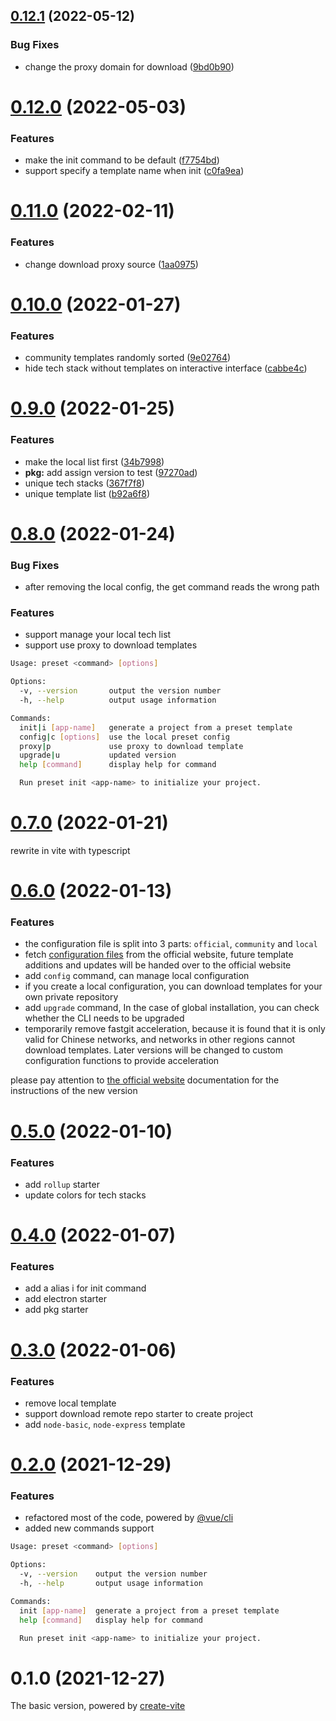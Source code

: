 ## [0.12.1](https://github.com/awesome-starter/create-preset/compare/v0.12.0...v0.12.1) (2022-05-12)


### Bug Fixes

* change the proxy domain for download ([9bd0b90](https://github.com/awesome-starter/create-preset/commit/9bd0b90ce94b9e94bb3bbc200358b2a2ba511cf9))

# [0.12.0](https://github.com/awesome-starter/create-preset/compare/v0.11.0...v0.12.0) (2022-05-03)


### Features

* make the init command to be default ([f7754bd](https://github.com/awesome-starter/create-preset/commit/f7754bd515d55e047cdadab88651b4704760610d))
* support specify a template name when init ([c0fa9ea](https://github.com/awesome-starter/create-preset/commit/c0fa9ea47d3245c7d9a13c350eda4d4b501a2d2a))

# [0.11.0](https://github.com/awesome-starter/create-preset/compare/v0.10.0...v0.11.0) (2022-02-11)


### Features

* change download proxy source ([1aa0975](https://github.com/awesome-starter/create-preset/commit/1aa0975352880f8379bb1cb551617b8d90216743))

# [0.10.0](https://github.com/awesome-starter/create-preset/compare/v0.9.0...v0.10.0) (2022-01-27)


### Features

* community templates randomly sorted ([9e02764](https://github.com/awesome-starter/create-preset/commit/9e02764dbfee4b60768e283ee8f7118edca7716f))
* hide tech stack without templates on interactive interface ([cabbe4c](https://github.com/awesome-starter/create-preset/commit/cabbe4c9cad0ce7e4db7aad318d3f4772dc70fc4))

# [0.9.0](https://github.com/awesome-starter/create-preset/compare/v0.8.0...v0.9.0) (2022-01-25)


### Features

* make the local list first ([34b7998](https://github.com/awesome-starter/create-preset/commit/34b7998311510ac7e54d9a84ad928b8fc2f876ac))
* **pkg:** add assign version to test ([97270ad](https://github.com/awesome-starter/create-preset/commit/97270adbe0c174db8ae2703fae59068e21b1f8cc))
* unique tech stacks ([367f7f8](https://github.com/awesome-starter/create-preset/commit/367f7f86ceeb420031d70dbd3e67abe00b88d620))
* unique template list ([b92a6f8](https://github.com/awesome-starter/create-preset/commit/b92a6f86aeeef288c402ce07e64c2aaf00f6b4b7))

# [0.8.0](https://github.com/awesome-starter/create-preset/compare/v0.7.0...v0.8.0) (2022-01-24)


### Bug Fixes

- after removing the local config, the get command reads the wrong path

### Features

- support manage your local tech list
- support use proxy to download templates

```bash
Usage: preset <command> [options]

Options:
  -v, --version       output the version number
  -h, --help          output usage information

Commands:
  init|i [app-name]   generate a project from a preset template
  config|c [options]  use the local preset config
  proxy|p             use proxy to download template
  upgrade|u           updated version
  help [command]      display help for command

  Run preset init <app-name> to initialize your project.
```

# [0.7.0](https://github.com/awesome-starter/create-preset/compare/v0.6.0...v0.7.0) (2022-01-21)


rewrite in vite with typescript


# [0.6.0](https://github.com/awesome-starter/create-preset/compare/v0.5.0...v0.6.0) (2022-01-13)


### Features

- the configuration file is split into 3 parts: `official`, `community` and `local`
- fetch [configuration files](https://github.com/awesome-starter/website/tree/main/docs/public/config) from the official website, future template additions and updates will be handed over to the official website
- add `config` command, can manage local configuration
- if you create a local configuration, you can download templates for your own private repository
- add `upgrade` command, In the case of global installation, you can check whether the CLI needs to be upgraded
- temporarily remove fastgit acceleration, because it is found that it is only valid for Chinese networks, and networks in other regions cannot download templates. Later versions will be changed to custom configuration functions to provide acceleration

please pay attention to [the official website](https://preset.js.org/) documentation for the instructions of the new version


# [0.5.0](https://github.com/awesome-starter/create-preset/compare/v0.4.0...v0.5.0) (2022-01-10)

### Features

- add `rollup` starter
- update colors for tech stacks


# [0.4.0](https://github.com/awesome-starter/create-preset/compare/v0.3.0...v0.4.0) (2022-01-07)

### Features

- add a alias i for init command
- add electron starter
- add pkg starter

# [0.3.0](https://github.com/awesome-starter/create-preset/compare/v0.2.0...v0.3.0) (2022-01-06)

### Features

- remove local template
- support download remote repo starter to create project
- add `node-basic`, `node-express` template

# [0.2.0](https://github.com/awesome-starter/create-preset/compare/v0.1.0...v0.2.0) (2021-12-29)


### Features

- refactored most of the code, powered by [@vue/cli](https://github.com/vuejs/vue-cli/tree/dev/packages/%40vue/cli)
- added new commands support

```bash
Usage: preset <command> [options]

Options:
  -v, --version    output the version number
  -h, --help       output usage information

Commands:
  init [app-name]  generate a project from a preset template
  help [command]   display help for command

  Run preset init <app-name> to initialize your project.
```

# 0.1.0 (2021-12-27)

The basic version, powered by [create-vite](https://github.com/vitejs/vite/tree/main/packages/create-vite)
